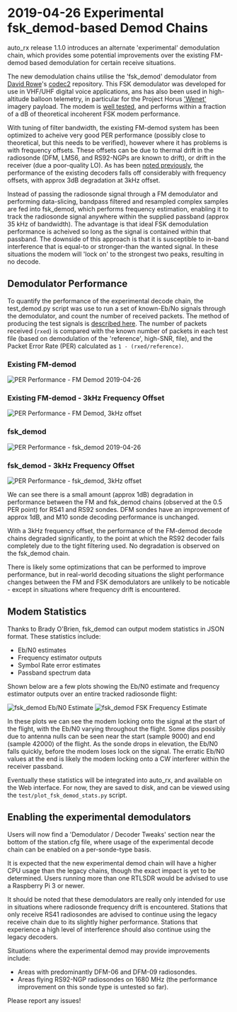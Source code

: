 # 2019-04-26 Experimental fsk_demod-based Demod Chains
auto_rx release 1.1.0 introduces an alternate 'experimental' demodulation chain, which provides some potential improvements over the existing FM-demod based demodulation for certain receive situations.

The new demodulation chains utilise the 'fsk_demod' demodulator from [David Rowe](https://rowetel.com/)'s [codec2](https://github.com/drowe67/codec2) repository. This FSK demodulator was developed for use in VHF/UHF digital voice applications, ans has also been used in high-altitude balloon telemetry, in particular for the Project Horus ['Wenet'](https://github.com/projecthorus/wenet) imagery payload. The modem is [well tested](https://github.com/drowe67/codec2/blob/master/README_fsk.txt), and performs within a fraction of a dB of theoretical incoherent FSK modem performance. 

With tuning of filter bandwidth, the existing FM-demod system has been optimized to acheive very good PER performance (possibly close to theoretical, but this needs to be verified), however where it has problems is with frequency offsets. These offsets can be due to thermal drift in the radiosonde (DFM, LMS6, and RS92-NGPs are known to drift), or drift in the receiver (due a poor-quality LO). As has been [noted previously](https://github.com/darksidelemm/radiosonde_auto_rx/blob/testing/auto_rx/test/notes/2019-04-23_rs41_highpass.md), the performance of the existing decoders falls off considerably with frequency offsets, with approx 3dB degradation at 3kHz offset.

Instead of passing the radiosonde signal through a FM demodulator and performing data-slicing, bandpass filtered and resampled complex samples are fed into fsk_demod, which performs frequency estimation, enabling it to track the radiosonde signal anywhere within the supplied passband (approx 35 kHz of bandwidth). The advantage is that ideal FSK demodulation performance is acheived so long as the signal is contained within that passband. The downside of this approach is that it is susceptible to in-band interference that is equal-to or stronger-than the wanted signal. In these situations the modem will 'lock on' to the strongest two peaks, resulting in no decode.

## Demodulator Performance

To quantify the performance of the experimental decode chain, the test_demod.py script was use to run a set of known-Eb/No signals through the demodulator, and count the number of received packets. The method of producing the test signals is [described here](https://github.com/projecthorus/radiosonde_auto_rx/blob/master/auto_rx/test/notes/2019-03-03_generate_lowsnr_validation.md). The number of packets received (`rxed`) is compared with the known number of packets in each test file (based on demodulation of the 'reference', high-SNR, file), and the Packet Error Rate (PER) calculated as `1 - (rxed/reference)`.


### Existing FM-demod
![PER Performance - FM Demod 2019-04-26](https://rfhead.net/sondes/plots/per_20190426_rtlfm.png)

### Existing FM-demod - 3kHz Frequency Offset
![PER Performance - FM Demod, 3kHz offset](https://rfhead.net/sondes/plots/per_20190426_rtlfm_3khz.png)

### fsk_demod
![PER Performance - fsk_demod 2019-04-26](https://rfhead.net/sondes/plots/per_20190426_fsk_demod.png)

### fsk_demod - 3kHz Frequency Offset
![PER Performance - fsk_demod, 3kHz offset](https://rfhead.net/sondes/plots/per_20190426_fsk_demod_3khz.png)

We can see there is a small amount (approx 1dB) degradation in performance between the FM and fsk_demod chains (observed at the 0.5 PER point) for RS41 and RS92 sondes. DFM sondes have an improvement of approx 1dB, and M10 sonde decoding performance is unchanged.

With a 3kHz frequency offset, the performance of the FM-demod decode chains degraded significantly, to the point at which the RS92 decoder fails completely due to the tight filtering used. No degradation is observed on the fsk_demod chain.

There is likely some optimizations that can be performed to improve performance, but in real-world decoding situations the slight performance changes between the FM and FSK demodulators are unlikely to be noticable - except in situations where frequency drift is encountered.


## Modem Statistics
Thanks to Brady O'Brien, fsk_demod can output modem statistics in JSON format. These statistics include:
* Eb/N0 estimates
* Frequency estimator outputs
* Symbol Rate error estimates
* Passband spectrum data

Shown below are a few plots showing the Eb/N0 estimate and frequency estimator outputs over an entire tracked radiosonde flight:

![fsk_demod Eb/N0 Estimate](https://rfhead.net/sondes/plots/fsk_demod_ebno_estimate.png)
![fsk_demod FSK Frequency Estimate](https://rfhead.net/sondes/plots/fsk_demod_fest.png)

In these plots we can see the modem locking onto the signal at the start of the flight, with the Eb/N0 varying throughout the flight. Some dips possibly due to antenna nulls can be seen near the start (sample 9000) and end (sample 42000) of the flight. As the sonde drops in elevation, the Eb/N0 falls quickly, before the modem loses lock on the signal. The erratic Eb/N0 values at the end is likely the modem locking onto a CW interferer within the receiver passband.

Eventually these statistics will be integrated into auto_rx, and available on the Web interface. For now, they are saved to disk, and can be viewed using the `test/plot_fsk_demod_stats.py` script.

## Enabling the experimental demodulators
Users will now find a 'Demodulator / Decoder Tweaks' section near the bottom of the station.cfg file, where usage of the experimental decode chain can be enabled on a per-sonde-type basis. 

It is expected that the new experimental demod chain will have a higher CPU usage than the legacy chains, though the exact impact is yet to be determined. Users running more than one RTLSDR would be advised to use a Raspberry Pi 3 or newer.

It should be noted that these demodulators are really only intended for use in situations where radiosonde frequency drift is encountered. Stations that only receive RS41 radiosondes are advised to continue using the legacy receive chain due to its slightly higher performance. Stations that experience a high level of interference should also continue using the legacy decoders.

Situations where the experimental demod may provide improvements include:

* Areas with predominantly DFM-06 and DFM-09 radiosondes.
* Areas flying RS92-NGP radiosondes on 1680 MHz (the performance improvement on this sonde type is untested so far).

Please report any issues!
